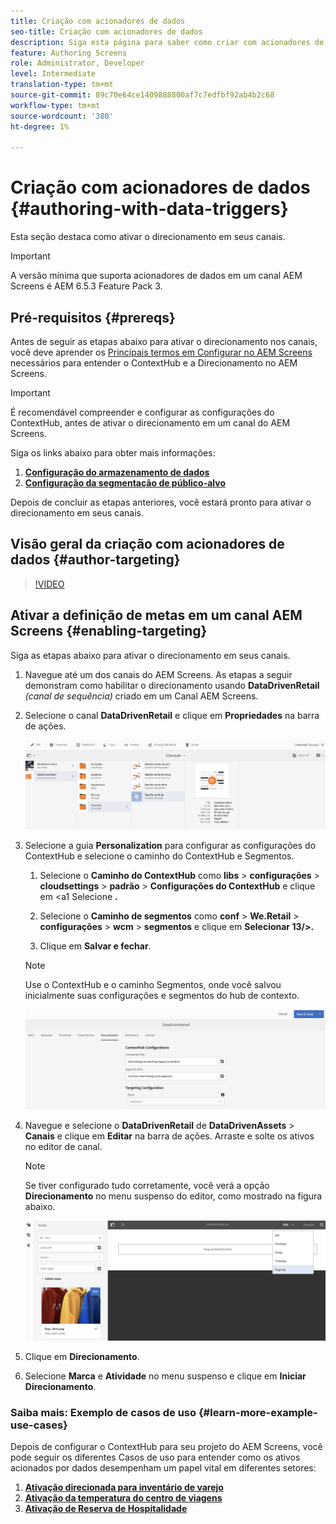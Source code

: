 ```yaml
---
title: Criação com acionadores de dados
seo-title: Criação com acionadores de dados
description: Siga esta página para saber como criar com acionadores de dados.
feature: Authoring Screens
role: Administrator, Developer
level: Intermediate
translation-type: tm+mt
source-git-commit: 89c70e64ce1409888800af7c7edfbf92ab4b2c68
workflow-type: tm+mt
source-wordcount: '380'
ht-degree: 1%

---
```



# Criação com acionadores de dados {#authoring-with-data-triggers}

Esta seção destaca como ativar o direcionamento em seus canais.

>[!IMPORTANT]
>
>A versão mínima que suporta acionadores de dados em um canal AEM Screens é AEM 6.5.3 Feature Pack 3.

## Pré-requisitos {#prereqs}

Antes de seguir as etapas abaixo para ativar o direcionamento nos canais, você deve aprender os [Principais termos em Configurar no AEM Screens](configuring-context-hub.md) necessários para entender o ContextHub e a Direcionamento no AEM Screens.

>[!IMPORTANT]
>
>É recomendável compreender e configurar as configurações do ContextHub, antes de ativar o direcionamento em um canal do AEM Screens.

Siga os links abaixo para obter mais informações:

1. **[Configuração do armazenamento de dados](configuring-context-hub.md)**
1. **[Configuração da segmentação de público-alvo](configuring-context-hub.md)**

Depois de concluir as etapas anteriores, você estará pronto para ativar o direcionamento em seus canais.

## Visão geral da criação com acionadores de dados {#author-targeting}

>[!VIDEO](https://video.tv.adobe.com/v/31921)

## Ativar a definição de metas em um canal AEM Screens {#enabling-targeting}

Siga as etapas abaixo para ativar o direcionamento em seus canais.

1. Navegue até um dos canais do AEM Screens. As etapas a seguir demonstram como habilitar o direcionamento usando **DataDrivenRetail** *(canal de sequência)* criado em um Canal AEM Screens.

1. Selecione o canal **DataDrivenRetail** e clique em **Propriedades** na barra de ações.

   ![screen_shot_2019-05-01at43332pm](assets/screen_shot_2019-05-01at43332pm.png)

1. Selecione a guia **Personalization** para configurar as configurações do ContextHub e selecione o caminho do ContextHub e Segmentos.

   1. Selecione o **Caminho do ContextHub** como **libs** > **configurações** > **cloudsettings** > **padrão** > **Configurações do ContextHub** e clique em &lt;a1 Selecione **.**

   1. Selecione o **Caminho de segmentos** como **conf** > **We.Retail** > **configurações** > **wcm** > **segmentos** e clique em **Selecionar 13/>.**

   1. Clique em **Salvar e fechar**.
   >[!NOTE]
   >
   >Use o ContextHub e o caminho Segmentos, onde você salvou inicialmente suas configurações e segmentos do hub de contexto.

   ![screen_shot_2019-05-01at44030pm](assets/screen_shot_2019-05-01at44030pm.png)

1. Navegue e selecione o **DataDrivenRetail** de **DataDrivenAssets** > **Canais** e clique em **Editar** na barra de ações. Arraste e solte os ativos no editor de canal.

   >[!NOTE]
   >
   >Se tiver configurado tudo corretamente, você verá a opção **Direcionamento** no menu suspenso do editor, como mostrado na figura abaixo.

   ![screen_shot_2019-05-01at44231pm](assets/screen_shot_2019-05-01at44231pm.png)

1. Clique em **Direcionamento**.

1. Selecione **Marca** e **Atividade** no menu suspenso e clique em **Iniciar Direcionamento**.

### Saiba mais: Exemplo de casos de uso {#learn-more-example-use-cases}

Depois de configurar o ContextHub para seu projeto do AEM Screens, você pode seguir os diferentes Casos de uso para entender como os ativos acionados por dados desempenham um papel vital em diferentes setores:

1. **[Ativação direcionada para inventário de varejo](retail-inventory-activation.md)**
1. **[Ativação da temperatura do centro de viagens](local-temperature-activation.md)**
1. **[Ativação de Reserva de Hospitalidade](hospitality-reservation-activation.md)**
